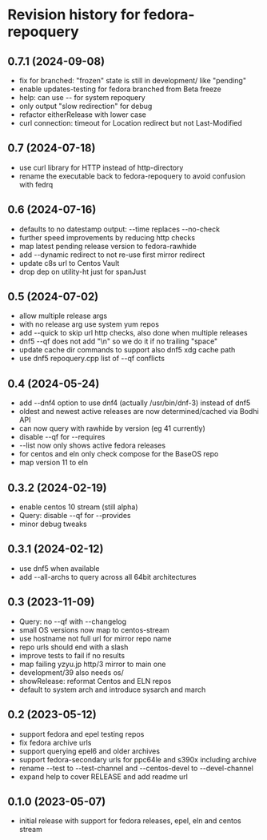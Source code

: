 # Revision history for fedora-repoquery

## 0.7.1 (2024-09-08)
- fix for branched: "frozen" state is still in development/ like "pending"
- enable updates-testing for fedora branched from Beta freeze
- help: can use -- for system repoquery
- only output "slow redirection" for debug
- refactor eitherRelease with lower case
- curl connection: timeout for Location redirect but not Last-Modified

## 0.7 (2024-07-18)
- use curl library for HTTP instead of http-directory
- rename the executable back to fedora-repoquery to avoid confusion with fedrq

## 0.6 (2024-07-16)
- defaults to no datestamp output: --time replaces --no-check
- further speed improvements by reducing http checks
- map latest pending release version to fedora-rawhide
- add --dynamic redirect to not re-use first mirror redirect
- update c8s url to Centos Vault
- drop dep on utility-ht just for spanJust

## 0.5 (2024-07-02)
- allow multiple release args
- with no release arg use system yum repos
- add --quick to skip url http checks, also done when multiple releases
- dnf5 --qf does not add "\n" so we do it if no trailing "space"
- update cache dir commands to support also dnf5 xdg cache path
- use dnf5 repoquery.cpp list of --qf conflicts

## 0.4 (2024-05-24)
- add --dnf4 option to use dnf4 (actually /usr/bin/dnf-3) instead of dnf5
- oldest and newest active releases are now determined/cached via Bodhi API
- can now query with rawhide by version (eg 41 currently)
- disable --qf for --requires
- --list now only shows active fedora releases
- for centos and eln only check compose for the BaseOS repo
- map version 11 to eln

## 0.3.2 (2024-02-19)
- enable centos 10 stream (still alpha)
- Query: disable --qf for --provides
- minor debug tweaks

## 0.3.1 (2024-02-12)
- use dnf5 when available
- add --all-archs to query across all 64bit architectures

## 0.3 (2023-11-09)
- Query: no --qf with --changelog
- small OS versions now map to centos-stream
- use hostname not full url for mirror repo name
- repo urls should end with a slash
- improve tests to fail if no results
- map failing yzyu.jp http/3 mirror to main one
- development/39 also needs os/
- showRelease: reformat Centos and ELN repos
- default to system arch and introduce sysarch and march

## 0.2 (2023-05-12)
- support fedora and epel testing repos
- fix fedora archive urls
- support querying epel6 and older archives
- support fedora-secondary urls for ppc64le and s390x including archive
- rename --test to --test-channel and --centos-devel to --devel-channel
- expand help to cover RELEASE and add readme url

## 0.1.0 (2023-05-07)
- initial release with support for fedora releases, epel, eln and centos stream
